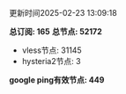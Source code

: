 更新时间2025-02-23 13:09:18

**总订阅: 165**
**总节点: 52172**
- vless节点: 31145
- hysteria2节点: 3

**google ping有效节点: 449**

